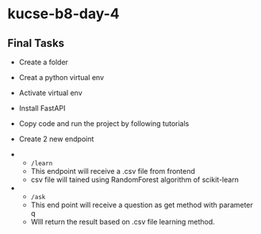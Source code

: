 # kucse-b8-day-4

## Final Tasks
- Create a folder
- Creat a python virtual env
- Activate virtual env
- Install FastAPI
- Copy code and run the project by following tutorials
- Create 2 new endpoint
- - `/learn`
  - This endpoint will receive a .csv file from frontend
  - csv file will tained using RandomForest algorithm of scikit-learn
 
- - `/ask`
  - This end point will receive a question as get method with parameter q
  - WIll return the result based on .csv file learning method.
 
  
